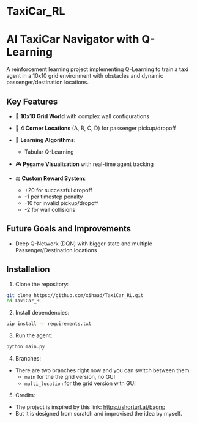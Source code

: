# TaxiCar_RL
# AI TaxiCar Navigator with Q-Learning 


A reinforcement learning project implementing Q-Learning to train a taxi agent in a 10x10 grid environment with obstacles and dynamic passenger/destination locations.

## Key Features
- 🚕 **10x10 Grid World** with complex wall configurations
- 🧭 **4 Corner Locations** (A, B, C, D) for passenger pickup/dropoff
- 🧠 **Learning Algorithms**:
  - Tabular Q-Learning

- 🎮 **Pygame Visualization** with real-time agent tracking
- ⚖️ **Custom Reward System**:
  - +20 for successful dropoff
  - -1 per timestep penalty
  - -10 for invalid pickup/dropoff
  - -2 for wall collisions
  
## Future Goals and Improvements
  - Deep Q-Network (DQN) with bigger state and multiple Passenger/Destination locations

## Installation
1. Clone the repository:
```bash
git clone https://github.com/xihaad/TaxiCar_RL.git
cd TaxiCar_RL
```
2. Install dependencies:
```bash
pip install -r requirements.txt
```
3. Run the agent:
```bash
python main.py
```

4. Branches:
 - There are two branches right now and you can switch between them:
   - `main` for the the grid version, no GUI
   - `multi_location` for the grid version with GUI

  
5. Credits:
 - The project is inspired by this link:
https://shorturl.at/bagnp
 - But it is designed from scratch and improvised the idea by myself.